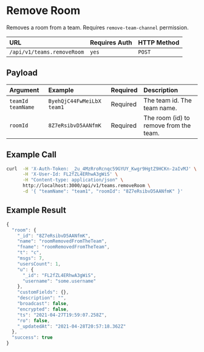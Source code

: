 # Remove Room

Removes a room from a team. Requires `remove-team-channel` permission.

| URL | Requires Auth | HTTP Method |
| :--- | :--- | :--- |
| `/api/v1/teams.removeRoom` | `yes` | `POST` |

## Payload

| Argument | Example | Required | Description |
| :--- | :--- | :--- | :--- |
| `teamId`    `teamName` | `ByehQjC44FwMeiLbX`    `team1` | Required | The team id.    The team name. |
| `roomId` | `8Z7eRsibvD5AANfmK` | Required | The room \(id\) to remove from the team. |

## Example Call

```bash
curl  -H 'X-Auth-Token: _2u_4MzRroRcnqc59GYUY_Kwgr9HgtZ9HCKn-2aIvMJ' \
      -H 'X-User-Id: FL2fZL4ERhwA3gWiS' \
      -H "Content-type: application/json" \
      http://localhost:3000/api/v1/teams.removeRoom \
      -d '{ "teamName": "team1", "roomId": "8Z7eRsibvD5AANfmK" }'
```

## Example Result

```javascript
{
  "room": {
    "_id": "8Z7eRsibvD5AANfmK",
    "name": "roomRemovedFromTheTeam",
    "fname": "roomRemovedFromTheTeam",
    "t": "c",
    "msgs": 7,
    "usersCount": 1,
    "u": {
      "_id": "FL2fZL4ERhwA3gWiS",
      "username": "some.username"
    },
    "customFields": {},
    "description": "",
    "broadcast": false,
    "encrypted": false,
    "ts": "2021-04-27T19:59:07.258Z",
    "ro": false,
    "_updatedAt": "2021-04-28T20:57:18.362Z"
  },
  "success": true
}
```

